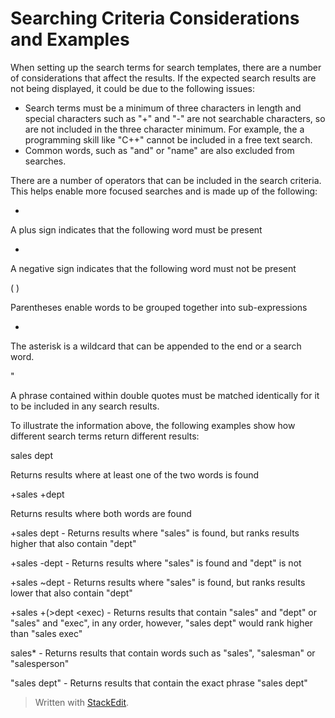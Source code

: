 # Searching Criteria Considerations and Examples

When setting up the search terms for search templates, there are a number of considerations that affect the results. If the expected search results are not being displayed, it could be due to the following issues:

-   Search terms must be a minimum of three characters in length and special characters such as "+" and "-" are not searchable characters, so are not included in the three character minimum. For example, the a programming skill like "C++" cannot be included in a free text search.
-   Common words, such as "and" or "name" are also excluded from searches.

There are a number of operators that can be included in the search criteria. This helps enable more focused searches and is made up of the following:

+

A plus sign indicates that the following word must be present

-

A negative sign indicates that the following word must not be present

( )

Parentheses enable words to be grouped together into sub-expressions

*

The asterisk is a wildcard that can be appended to the end or a search word.

"

A phrase contained within double quotes must be matched identically for it to be included in any search results.

To illustrate the information above, the following examples show how different search terms return different results:

sales dept

Returns results where at least one of the two words is found

+sales +dept

Returns results where both words are found

+sales dept - Returns results where "sales" is found, but ranks results higher that also contain "dept"

+sales -dept - Returns results where "sales" is found and "dept" is not

+sales ~dept - Returns results where "sales" is found, but ranks results lower that also contain "dept"

+sales +(>dept <exec) - Returns results that contain "sales" and "dept" or "sales" and "exec", in any order, however, "sales dept" would rank higher than "sales exec"

sales* - Returns results that contain words such as "sales", "salesman" or "salesperson"

"sales dept" - Returns results that contain the exact phrase "sales dept"


> Written with [StackEdit](https://stackedit.io/).
<!--stackedit_data:
eyJoaXN0b3J5IjpbLTE2MTMyMTkwM119
-->